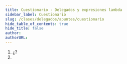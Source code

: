 ```yaml
---
title: Cuestionario - Delegados y expresiones lambda
sidebar_label: Cuestionario
slug: /clases/delegados/apuntes/cuestionario
hide_table_of_contents: true
hide_title: false
author: 
authorURL: 
---
```


1. ¿?
2. 